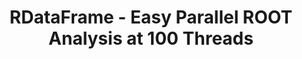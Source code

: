 ---
layout: default
title: RDataFrame - Easy Parallel ROOT Analysis at 100 Threads
authors: Danilo Piparo, Philippe Canal, Enrico Guiraud, Xavier Valls Pla, Gerardo Ganis, Guilherme Amadio, Axel Naumann and Enric Tejedor
publication: 23rd International Conference on Computing in High Energy and Nuclear Physics (CHEP 2018)
year: 2019
type: RDF
doi: 10.1051/epjconf/201921406029
abstract:
---